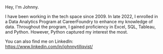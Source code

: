 Hey, I'm Johnny.

I have been working in the tech space since 2009. In late 2022, I enrolled in a Data Analytics Program at CareerFoundry to enhance my knowledge of data. Throughout the program, I gained proficiency in Excel, SQL, Tableau, and Python. However, Python captured my interest the most. 

You can also find me on LinkedIn: https://www.linkedin.com/in/johnnytillqvist/
